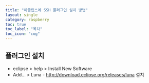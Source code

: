 ```yaml
---
title: "이클립스에 SSH 플러그인 설치 방법"
layout: single
category: raspberry
toc: true
toc_label: "목차"
toc_icon: "cog"
---
```


## 플러그인 설치
* eclipse > help > Install New Software
* Add... > Luna - http://download.eclipse.org/releases/luna 설치
